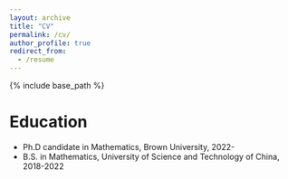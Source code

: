 ```yaml
---
layout: archive
title: "CV"
permalink: /cv/
author_profile: true
redirect_from:
  - /resume
---
```


{% include base_path %}

Education
======
* Ph.D candidate in Mathematics, Brown University, 2022-
* B.S. in Mathematics, University of Science and Technology of China, 2018-2022
